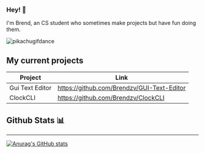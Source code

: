 ### Hey! 👋


I'm Brend, an CS student who sometimes make projects but have fun doing them.

![pikachugifdance](https://c.tenor.com/rt2qSDNvVEQAAAAj/pikachu-dance.gifcute-gif-15783473)

## My current projects

Project                               | Link
-----------                           | --------
Gui Text Editor                       | https://github.com/Brendzv/GUI-Text-Editor
ClockCLI                              |  https://github.com/Brendzv/ClockCLI



## Github Stats 📊
<hr />

[![Anurag's GitHub stats](https://github-readme-stats.vercel.app/api?username=Brendzv&theme=dark)](https://github.com/anuraghazra/github-readme-stats)
